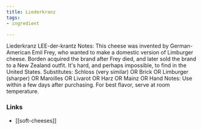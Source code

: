 ```yaml
---
title: Liederkranz
tags:
- ingredient

---
```

Liederkranz LEE-der-krantz Notes: This cheese was invented by German-American Emil Frey, who wanted to make a domestic version of Limburger cheese. Borden acquired the brand after Frey died, and later sold the brand to a New Zealand outfit. It's hard, and perhaps impossible, to find in the United States. Substitutes: Schloss (very similar) OR Brick OR Limburger (sharper) OR Maroilles OR Livarot OR Harz OR Mainz OR Hand Notes: Use within a few days after purchasing. For best flavor, serve at room temperature.

### Links

* [[soft-cheeses]]
